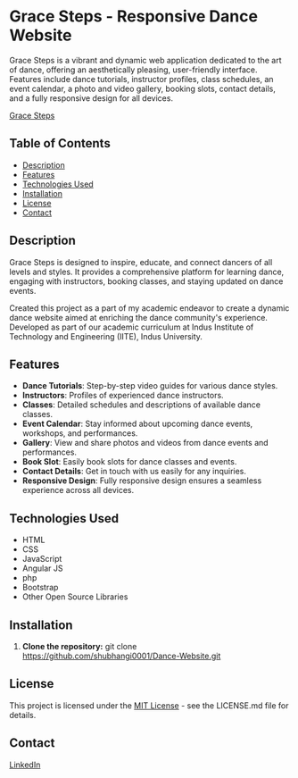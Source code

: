 # Grace Steps - Responsive Dance Website

Grace Steps is a vibrant and dynamic web application dedicated to the art of dance, offering an aesthetically pleasing, user-friendly interface. Features include dance tutorials, instructor profiles, class schedules, an event calendar, a photo and video gallery, booking slots, contact details, and a fully responsive design for all devices.

[Grace Steps](https://shubhangi0001.github.io/projects/dance/)

## Table of Contents

- [Description](#description)
- [Features](#features)
- [Technologies Used](#technologies-used)
- [Installation](#installation)
- [License](#license)
- [Contact](#contact)

## Description

Grace Steps is designed to inspire, educate, and connect dancers of all levels and styles. It provides a comprehensive platform for learning dance, engaging with instructors, booking classes, and staying updated on dance events.

Created this project as a part of my academic endeavor to create a dynamic dance website aimed at enriching the dance community's experience. Developed as part of our academic curriculum at Indus Institute of Technology and Engineering (IITE), Indus University.

## Features

- **Dance Tutorials**: Step-by-step video guides for various dance styles.
- **Instructors**: Profiles of experienced dance instructors.
- **Classes**: Detailed schedules and descriptions of available dance classes.
- **Event Calendar**: Stay informed about upcoming dance events, workshops, and performances.
- **Gallery**: View and share photos and videos from dance events and performances.
- **Book Slot**: Easily book slots for dance classes and events.
- **Contact Details**: Get in touch with us easily for any inquiries.
- **Responsive Design**: Fully responsive design ensures a seamless experience across all devices.

## Technologies Used

- HTML
- CSS
- JavaScript
- Angular JS
- php
- Bootstrap
- Other Open Source Libraries

## Installation

1. **Clone the repository:**
   git clone https://github.com/shubhangi0001/Dance-Website.git

## License
This project is licensed under the [MIT License](LICENSE.md) - see the LICENSE.md file for details.

## Contact
[LinkedIn ](https://www.linkedin.com/in/shubhangi23/)
